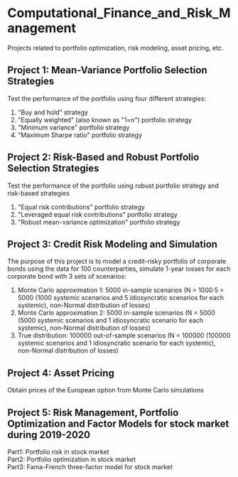 # Computational_Finance_and_Risk_Management
Projects related to portfolio optimization, risk modeling, asset pricing, etc. 
## Project 1: Mean-Variance Portfolio Selection Strategies
Test the performance of the portfolio using four different strategies:  
1. "Buy and hold" strategy
2. "Equally weighted" (also known as "1=n") portfolio strategy
3. "Minimum variance" portfolio strategy
4. "Maximum Sharpe ratio" portfolio strategy
## Project 2: Risk-Based and Robust Portfolio Selection Strategies
Test the performance of the portfolio using robust portfolio strategy and risk-based strategies
1. "Equal risk contributions" portfolio strategy
2. "Leveraged equal risk contributions" portfolio strategy
3. "Robust mean-variance optimization" portfolio strategy
## Project 3: Credit Risk Modeling and Simulation
The purpose of this project is to model a credit-risky portfolio of corporate bonds using the data for 100 counterparties, simulate 1-year losses for each corporate bond with 3 sets of scenarios:
1. Monte Carlo approximation 1: 5000 in-sample scenarios (N = 1000·5 = 5000 (1000 systemic
scenarios and 5 idiosyncratic scenarios for each systemic), non-Normal distribution of losses)
2. Monte Carlo approximation 2: 5000 in-sample scenarios (N = 5000 (5000 systemic scenarios
and 1 idiosyncratic scenario for each systemic), non-Normal distribution of losses)
3. True distribution: 100000 out-of-sample scenarios (N = 100000 (100000 systemic scenarios
and 1 idiosyncratic scenario for each systemic), non-Normal distribution of losses)
## Project 4: Asset Pricing
Obtain prices of the European option from Monte Carlo simulations
## Project 5: Risk Management, Portfolio Optimization and Factor Models for stock market during 2019-2020
Part1: Portfolio risk in stock market  
Part2: Portfolio optimization in stock market  
Part3: Fama-French three-factor model for stock market

